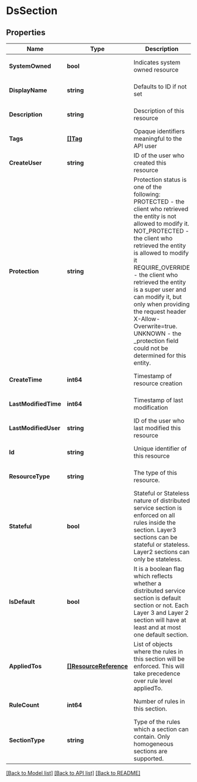 # DsSection

## Properties
Name | Type | Description | Notes
------------ | ------------- | ------------- | -------------
**SystemOwned** | **bool** | Indicates system owned resource | [optional] [default to null]
**DisplayName** | **string** | Defaults to ID if not set | [optional] [default to null]
**Description** | **string** | Description of this resource | [optional] [default to null]
**Tags** | [**[]Tag**](Tag.md) | Opaque identifiers meaningful to the API user | [optional] [default to null]
**CreateUser** | **string** | ID of the user who created this resource | [optional] [default to null]
**Protection** | **string** | Protection status is one of the following: PROTECTED - the client who retrieved the entity is not allowed             to modify it. NOT_PROTECTED - the client who retrieved the entity is allowed                 to modify it REQUIRE_OVERRIDE - the client who retrieved the entity is a super                    user and can modify it, but only when providing                    the request header X-Allow-Overwrite&#x3D;true. UNKNOWN - the _protection field could not be determined for this           entity.  | [optional] [default to null]
**CreateTime** | **int64** | Timestamp of resource creation | [optional] [default to null]
**LastModifiedTime** | **int64** | Timestamp of last modification | [optional] [default to null]
**LastModifiedUser** | **string** | ID of the user who last modified this resource | [optional] [default to null]
**Id** | **string** | Unique identifier of this resource | [optional] [default to null]
**ResourceType** | **string** | The type of this resource. | [optional] [default to null]
**Stateful** | **bool** | Stateful or Stateless nature of distributed service section is enforced on all rules inside the section. Layer3 sections can be stateful or stateless. Layer2 sections can only be stateless. | [default to null]
**IsDefault** | **bool** | It is a boolean flag which reflects whether a distributed service section is default section or not. Each Layer 3 and Layer 2 section will have at least and at most one default section. | [optional] [default to null]
**AppliedTos** | [**[]ResourceReference**](ResourceReference.md) | List of objects where the rules in this section will be enforced. This will take precedence over rule level appliedTo. | [optional] [default to null]
**RuleCount** | **int64** | Number of rules in this section. | [optional] [default to null]
**SectionType** | **string** | Type of the rules which a section can contain. Only homogeneous sections are supported. | [default to null]

[[Back to Model list]](../README.md#documentation-for-models) [[Back to API list]](../README.md#documentation-for-api-endpoints) [[Back to README]](../README.md)

